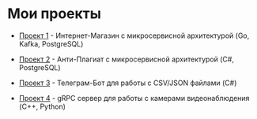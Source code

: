 # Мои проекты

- [Проект 1](https://github.com/ibragimkin/simple-go-store) - Интернет-Магазин с микросервисной архитектурой (Go, Kafka, PostgreSQL) 

- [Проект 2](https://github.com/ibragimkin/KPO_HW/tree/main/KPO_CW2) - Анти-Плагиат с микросервисной архитектурой (C#, PostgreSQL)

- [Проект 3](https://github.com/ibragimkin/telega) - Телеграм-Бот для работы с CSV/JSON файлами (C#)

- [Проект 4](https://github.com/ibragimkin/GymVisionLocalServer) - gRPC сервер для работы с камерами видеонаблюдения (C++, Python)
